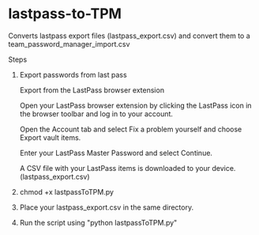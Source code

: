 # lastpass-to-TPM
Converts lastpass export files (lastpass_export.csv) and convert them to a team_password_manager_import.csv 

Steps

1. Export passwords from last pass
  
    Export from the LastPass browser extension

    Open your LastPass browser extension by clicking the LastPass icon in the browser toolbar and log in to your account.

    Open the Account tab and select Fix a problem yourself and choose Export vault items. 

    Enter your LastPass Master Password and select Continue.

    A CSV file with your LastPass items is downloaded to your device. (lastpass_export.csv)

2. chmod +x lastpassToTPM.py
   
4. Place your lastpass_export.csv in the same directory.

5. Run the script using "python lastpassToTPM.py" 
